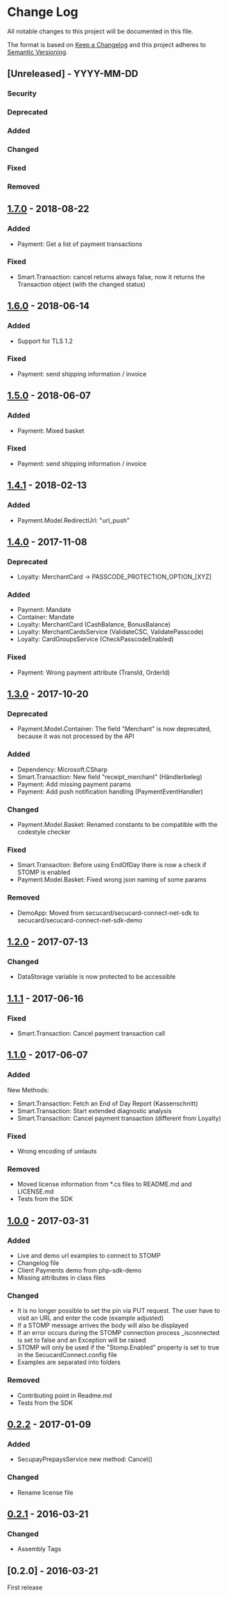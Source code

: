 # Change Log

All notable changes to this project will be documented in this file.

The format is based on [Keep a Changelog](http://keepachangelog.com/)
and this project adheres to [Semantic Versioning](http://semver.org/).

## [Unreleased] - YYYY-MM-DD

### Security

### Deprecated

### Added

### Changed

### Fixed

### Removed

## [1.7.0] - 2018-08-22

### Added

- Payment: Get a list of payment transactions

### Fixed

- Smart.Transaction: cancel returns always false, now it returns the Transaction object (with the changed status)

## [1.6.0] - 2018-06-14

### Added

- Support for TLS 1.2

### Fixed

- Payment: send shipping information / invoice

## [1.5.0] - 2018-06-07

### Added

- Payment: Mixed basket

### Fixed

- Payment: send shipping information / invoice

## [1.4.1] - 2018-02-13

### Added

- Payment.Model.RedirectUrl: "url_push"

## [1.4.0] - 2017-11-08

### Deprecated

- Loyalty: MerchantCard -> PASSCODE_PROTECTION_OPTION_[XYZ]

### Added

- Payment: Mandate
- Container: Mandate
- Loyalty: MerchantCard (CashBalance, BonusBalance)
- Loyalty: MerchantCardsService (ValidateCSC, ValidatePasscode)
- Loyalty: CardGroupsService (CheckPasscodeEnabled)

### Fixed

- Payment: Wrong payment attribute (TransId, OrderId)

## [1.3.0] - 2017-10-20

### Deprecated

- Payment.Model.Container: The field "Merchant" is now deprecated, because it was not processed by the API

### Added

- Dependency: Microsoft.CSharp
- Smart.Transaction: New field "receipt_merchant" (Händlerbeleg)
- Payment: Add missing payment params
- Payment: Add push notification handling (PaymentEventHandler)

### Changed

- Payment.Model.Basket: Renamed constants to be compatible with the codestyle checker

### Fixed

- Smart.Transaction: Before using EndOfDay there is now a check if STOMP is enabled
- Payment.Model.Basket: Fixed wrong json naming of some params

### Removed

- DemoApp: Moved from secucard/secucard-connect-net-sdk to secucard/secucard-connect-net-sdk-demo

## [1.2.0] - 2017-07-13

### Changed

- DataStorage variable is now protected to be accessible

## [1.1.1] - 2017-06-16

### Fixed

- Smart.Transaction: Cancel payment transaction call

## [1.1.0] - 2017-06-07

### Added

New Methods:

- Smart.Transaction: Fetch an End of Day Report (Kassenschnitt)
- Smart.Transaction: Start extended diagnostic analysis
- Smart.Transaction: Cancel payment transaction (different from Loyalty)

### Fixed

- Wrong encoding of umlauts

### Removed

- Moved license information from *.cs files to README.md and LICENSE.md
- Tests from the SDK

## [1.0.0] - 2017-03-31

### Added

- Live and demo url examples to connect to STOMP
- Changelog file
- Client Payments demo from php-sdk-demo
- Missing attributes in class files

### Changed

- It is no longer possible to set the pin via PUT request. The user have to visit an URL and enter the code (example adjusted)
- If a STOMP message arrives the body will also be displayed
- If an error occurs during the STOMP connection process _isconnected is set to false and an Exception will be raised
- STOMP will only be used if the "Stomp.Enabled" property is set to true in the SecucardConnect.config file
- Examples are separated into folders

### Removed

- Contributing point in Readme.md
- Tests from the SDK

## [0.2.2] - 2017-01-09

### Added

- SecupayPrepaysService new method: Cancel()

### Changed

- Rename license file

## [0.2.1] - 2016-03-21

### Changed

- Assembly Tags

## [0.2.0] - 2016-03-21

First release

[0.2.1]: https://github.com/secucard/secucard-connect-net-sdk/compare/0.2.0...0.2.1
[0.2.2]: https://github.com/secucard/secucard-connect-net-sdk/compare/0.2.1...0.2.2
[1.0.0]: https://github.com/secucard/secucard-connect-net-sdk/compare/0.2.2...1.0.0
[1.1.0]: https://github.com/secucard/secucard-connect-net-sdk/compare/1.0.0...1.1.0
[1.1.1]: https://github.com/secucard/secucard-connect-net-sdk/compare/1.1.0...1.1.1
[1.2.0]: https://github.com/secucard/secucard-connect-net-sdk/compare/1.1.1...1.2.0
[1.3.0]: https://github.com/secucard/secucard-connect-net-sdk/compare/1.2.0...1.3.0
[1.4.0]: https://github.com/secucard/secucard-connect-net-sdk/compare/1.3.0...1.4.0
[1.4.1]: https://github.com/secucard/secucard-connect-net-sdk/compare/1.4.0...1.4.1
[1.5.0]: https://github.com/secucard/secucard-connect-net-sdk/compare/1.4.1...1.5.0
[1.6.0]: https://github.com/secucard/secucard-connect-net-sdk/compare/1.5.0...1.6.0
[1.7.0]: https://github.com/secucard/secucard-connect-net-sdk/compare/1.6.0...1.7.0

